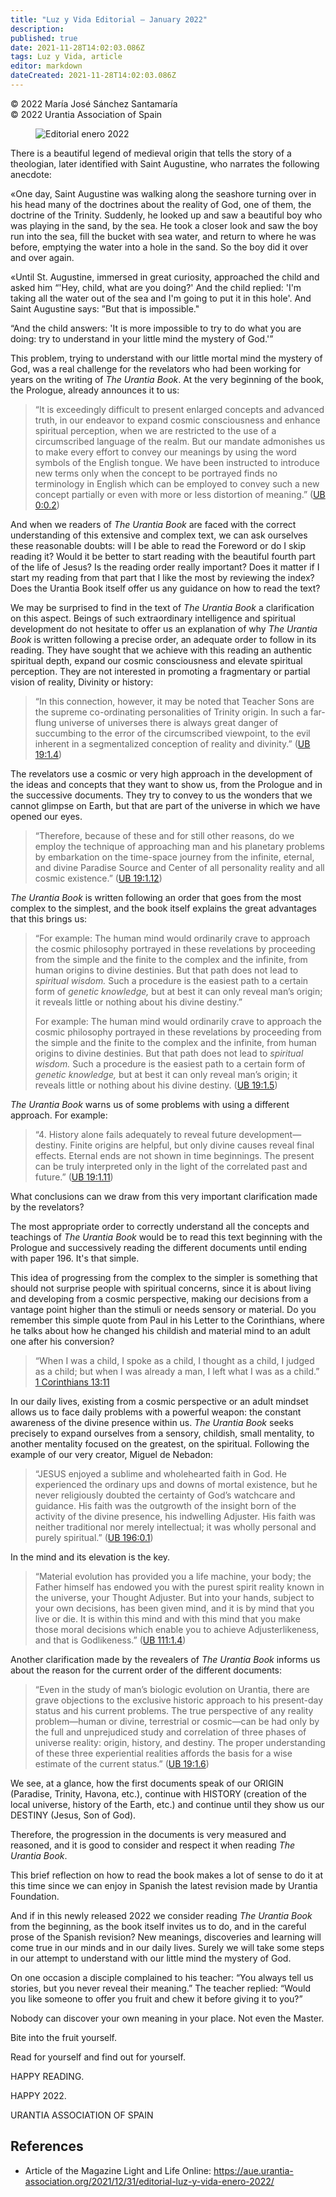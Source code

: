 ```yaml
---
title: "Luz y Vida Editorial – January 2022"
description: 
published: true
date: 2021-11-28T14:02:03.086Z
tags: Luz y Vida, article
editor: markdown
dateCreated: 2021-11-28T14:02:03.086Z
---
```


<p class="v-card v-sheet theme--light gray lighten-3 px-2">© 2022 María José Sánchez Santamaría<br>© 2022 Urantia Association of Spain</p>


<figure id="Figure_1" class="image urantiapedia">
<img src="/image/article/Luz_y_Vida/LyV_2022_01/Editorial-enero-22.jpg" alt="Editorial enero 2022">
</figure>

There is a beautiful legend of medieval origin that tells the story of a theologian, later identified with Saint Augustine, who narrates the following anecdote:

«One day, Saint Augustine was walking along the seashore turning over in his head many of the doctrines about the reality of God, one of them, the doctrine of the Trinity. Suddenly, he looked up and saw a beautiful boy who was playing in the sand, by the sea. He took a closer look and saw the boy run into the sea, fill the bucket with sea water, and return to where he was before, emptying the water into a hole in the sand. So the boy did it over and over again.

«Until St. Augustine, immersed in great curiosity, approached the child and asked him “'Hey, child, what are you doing?' And the child replied: 'I'm taking all the water out of the sea and I'm going to put it in this hole'. And Saint Augustine says: ”But that is impossible."

“And the child answers: 'It is more impossible to try to do what you are doing: try to understand in your little mind the mystery of God.'”

This problem, trying to understand with our little mortal mind the mystery of God, was a real challenge for the revelators who had been working for years on the writing of _The Urantia Book_. At the very beginning of the book, the Prologue, already announces it to us:

> “It is exceedingly difficult to present enlarged concepts and advanced truth, in our endeavor to expand cosmic consciousness and enhance spiritual perception, when we are restricted to the use of a circumscribed language of the realm. But our mandate admonishes us to make every effort to convey our meanings by using the word symbols of the English tongue. We have been instructed to introduce new terms only when the concept to be portrayed finds no terminology in English which can be employed to convey such a new concept partially or even with more or less distortion of meaning.” ([UB 0:0.2](/en/The_Urantia_Book/0#p0_2))

And when we readers of _The Urantia Book_ are faced with the correct understanding of this extensive and complex text, we can ask ourselves these reasonable doubts: will I be able to read the Foreword or do I skip reading it? Would it be better to start reading with the beautiful fourth part of the life of Jesus? Is the reading order really important? Does it matter if I start my reading from that part that I like the most by reviewing the index? Does the Urantia Book itself offer us any guidance on how to read the text?

We may be surprised to find in the text of _The Urantia Book_ a clarification on this aspect. Beings of such extraordinary intelligence and spiritual development do not hesitate to offer us an explanation of why _The Urantia Book_ is written following a precise order, an adequate order to follow in its reading. They have sought that we achieve with this reading an authentic spiritual depth, expand our cosmic consciousness and elevate spiritual perception. They are not interested in promoting a fragmentary or partial vision of reality, Divinity or history:

> “In this connection, however, it may be noted that Teacher Sons are the supreme co-ordinating personalities of Trinity origin. In such a far-flung universe of universes there is always great danger of succumbing to the error of the circumscribed viewpoint, to the evil inherent in a segmentalized conception of reality and divinity.” ([UB 19:1.4](/en/The_Urantia_Book/19#p1_4))

The revelators use a cosmic or very high approach in the development of the ideas and concepts that they want to show us, from the Prologue and in the successive documents. They try to convey to us the wonders that we cannot glimpse on Earth, but that are part of the universe in which we have opened our eyes.

> “Therefore, because of these and for still other reasons, do we employ the technique of approaching man and his planetary problems by embarkation on the time-space journey from the infinite, eternal, and divine Paradise Source and Center of all personality reality and all cosmic existence.” ([UB 19:1.12](/en/The_Urantia_Book/19#p1_12))

_The Urantia Book_ is written following an order that goes from the most complex to the simplest, and the book itself explains the great advantages that this brings us:

> “For example: The human mind would ordinarily crave to approach the cosmic philosophy portrayed in these revelations by proceeding from the simple and the finite to the complex and the infinite, from human origins to divine destinies. But that path does not lead to *spiritual wisdom.* Such a procedure is the easiest path to a certain form of *genetic knowledge,* but at best it can only reveal man’s origin; it reveals little or nothing about his divine destiny.”
> 
> For example: The human mind would ordinarily crave to approach the cosmic philosophy portrayed in these revelations by proceeding from the simple and the finite to the complex and the infinite, from human origins to divine destinies. But that path does not lead to *spiritual wisdom.* Such a procedure is the easiest path to a certain form of *genetic knowledge,* but at best it can only reveal man’s origin; it reveals little or nothing about his divine destiny. ([UB 19:1.5](/en/The_Urantia_Book/19#p1_5))

_The Urantia Book_ warns us of some problems with using a different approach. For example:

> “4. History alone fails adequately to reveal future development—destiny. Finite origins are helpful, but only divine causes reveal final effects. Eternal ends are not shown in time beginnings. The present can be truly interpreted only in the light of the correlated past and future.” ([UB 19:1.11](/en/The_Urantia_Book/19#p1_11))

What conclusions can we draw from this very important clarification made by the revelators?

The most appropriate order to correctly understand all the concepts and teachings of _The Urantia Book_ would be to read this text beginning with the Prologue and successively reading the different documents until ending with paper 196. It's that simple.

This idea of progressing from the complex to the simpler is something that should not surprise people with spiritual concerns, since it is about living and developing from a cosmic perspective, making our decisions from a vantage point higher than the stimuli or needs sensory or material. Do you remember this simple quote from Paul in his Letter to the Corinthians, where he talks about how he changed his childish and material mind to an adult one after his conversion?

> “When I was a child, I spoke as a child, I thought as a child, I judged as a child; but when I was already a man, I left what I was as a child.” [1 Corinthians 13:11](/en/Bible/1_Corinthians/13#v11)

In our daily lives, existing from a cosmic perspective or an adult mindset allows us to face daily problems with a powerful weapon: the constant awareness of the divine presence within us. _The Urantia Book_ seeks precisely to expand ourselves from a sensory, childish, small mentality, to another mentality focused on the greatest, on the spiritual. Following the example of our very creator, Miguel de Nebadon:

> “JESUS enjoyed a sublime and wholehearted faith in God. He experienced the ordinary ups and downs of mortal existence, but he never religiously doubted the certainty of God’s watchcare and guidance. His faith was the outgrowth of the insight born of the activity of the divine presence, his indwelling Adjuster. His faith was neither traditional nor merely intellectual; it was wholly personal and purely spiritual.” ([UB 196:0.1](/en/The_Urantia_Book/196#p0_1))

In the mind and its elevation is the key.

> “Material evolution has provided you a life machine, your body; the Father himself has endowed you with the purest spirit reality known in the universe, your Thought Adjuster. But into your hands, subject to your own decisions, has been given mind, and it is by mind that you live or die. It is within this mind and with this mind that you make those moral decisions which enable you to achieve Adjusterlikeness, and that is Godlikeness.” ([UB 111:1.4](/en/The_Urantia_Book/111#p1_4))

Another clarification made by the revealers of _The Urantia Book_ informs us about the reason for the current order of the different documents:

> “Even in the study of man’s biologic evolution on Urantia, there are grave objections to the exclusive historic approach to his present-day status and his current problems. The true perspective of any reality problem—human or divine, terrestrial or cosmic—can be had only by the full and unprejudiced study and correlation of three phases of universe reality: origin, history, and destiny. The proper understanding of these three experiential realities affords the basis for a wise estimate of the current status.” ([UB 19:1.6](/en/The_Urantia_Book/19#p1_6))

We see, at a glance, how the first documents speak of our ORIGIN (Paradise, Trinity, Havona, etc.), continue with HISTORY (creation of the local universe, history of the Earth, etc.) and continue until they show us our DESTINY (Jesus, Son of God).

Therefore, the progression in the documents is very measured and reasoned, and it is good to consider and respect it when reading _The Urantia Book_.

This brief reflection on how to read the book makes a lot of sense to do it at this time since we can enjoy in Spanish the latest revision made by Urantia Foundation.

And if in this newly released 2022 we consider reading _The Urantia Book_ from the beginning, as the book itself invites us to do, and in the careful prose of the Spanish revision? New meanings, discoveries and learning will come true in our minds and in our daily lives. Surely we will take some steps in our attempt to understand with our little mind the mystery of God.

On one occasion a disciple complained to his teacher: “You always tell us stories, but you never reveal their meaning.” The teacher replied: “Would you like someone to offer you fruit and chew it before giving it to you?”

Nobody can discover your own meaning in your place. Not even the Master.

Bite into the fruit yourself.

Read for yourself and find out for yourself.

HAPPY READING.

HAPPY 2022.

URANTIA ASSOCIATION OF SPAIN

## References

- Article of the Magazine Light and Life Online: https://aue.urantia-association.org/2021/12/31/editorial-luz-y-vida-enero-2022/

